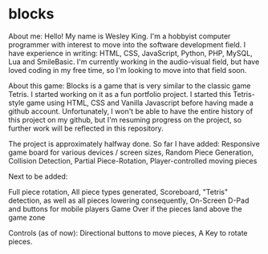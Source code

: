 # blocks


About me:
Hello! My name is Wesley King. I'm a hobbyist computer programmer with interest to move into the software development field. 
I have experience in writing: HTML, CSS, JavaScript, Python, PHP, MySQL, Lua and SmileBasic.
I'm currently working in the audio-visual field, but have loved coding in my free time, so I'm looking to move into that field soon.



About this game:
Blocks is a game that is very similar to the classic game Tetris. I started working on it as a fun portfolio project.
I started this Tetris-style game using HTML, CSS and Vanilla Javascript before having made a github account.
Unfortunately, I won't be able to have the entire history of this project on my github, but I'm resuming progress on the project, so further work will be reflected in this repository.

The project is approximately halfway done. 
So far I have added:
Responsive game board for various devices / screen sizes,
Random Piece Generation,
Collision Detection,
Partial Piece-Rotation,
Player-controlled moving pieces

Next to be added:

Full piece rotation,
All piece types generated,
Scoreboard,
"Tetris" detection, as well as all pieces lowering consequently,
On-Screen D-Pad and buttons for mobile players
Game Over if the pieces land above the game zone

Controls (as of now):
Directional buttons to move pieces,
A Key to rotate pieces.
